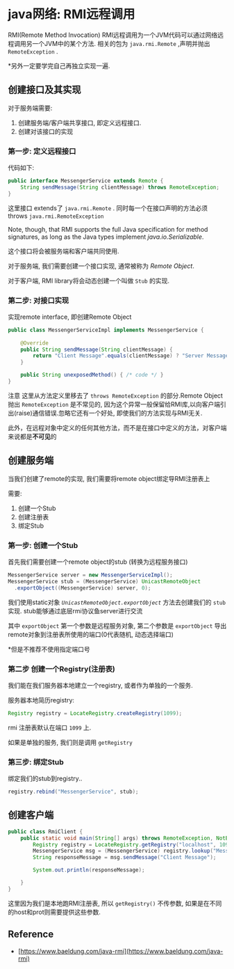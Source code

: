 # java网络: RMI远程调用

RMI(Remote Method Invocation) RMI远程调用为一个JVM代码可以通过网络远程调用另一个JVM中的某个方法. 相关的包为 `java.rmi.Remote` ,声明并抛出 `RemoteException` . 

*另外一定要学完自己再独立实现一遍.

## 创建接口及其实现

对于服务端需要:

1. 创建服务端/客户端共享接口, 即定义远程接口.
2. 创建对该接口的实现

### 第一步: 定义远程接口

代码如下:

```java
public interface MessengerService extends Remote {
    String sendMessage(String clientMessage) throws RemoteException;
}
```

这里接口 extends了 `java.rmi.Remote` . 同时每一个在接口声明的方法必须throws `java.rmi.RemoteException` 

Note, though, that RMI supports the full Java specification for method signatures, as long as the Java types implement *java.io.Serializable*.

这个接口将会被服务端和客户端共同使用.

对于服务端, 我们需要创建一个接口实现, 通常被称为 *Remote Object*. 

对于客户端, RMI library将会动态创建一个叫做 `Stub` 的实现.

### 第二步: 对接口实现

实现remote interface, 即创建Remote Object

```java
public class MessengerServiceImpl implements MessengerService { 
 
    @Override 
    public String sendMessage(String clientMessage) { 
        return "Client Message".equals(clientMessage) ? "Server Message" : null;
    }

    public String unexposedMethod() { /* code */ }
}
```

注意 这里从方法定义里移去了 `throws RemoteException` 的部分.Remote Object 抛出 `RemoteException` 是不常见的, 因为这个异常一般保留给RMI库,以向客户端引出(raise)通信错误.忽略它还有一个好处, 即使我们的方法实现与RMI无关.

此外，在远程对象中定义的任何其他方法，而不是在接口中定义的方法，对客户端来说都是**不可见**的

## 创建服务端

当我们创建了remote的实现, 我们需要将remote object绑定导RMI注册表上

需要:

1. 创建一个Stub
2. 创建注册表
3. 绑定Stub

### 第一步: 创建一个Stub

首先我们需要创建一个remote object的stub (转换为远程服务接口)

```java
MessengerService server = new MessengerServiceImpl();
MessengerService stub = (MessengerService) UnicastRemoteObject
  .exportObject((MessengerService) server, 0);
```

我们使用static对象 *`UnicastRemoteObject.exportObject`* 方法去创建我们的 `stub` 实现. stub能够通过底层rmi协议鱼server进行交流

其中 `exportObject` 第一个参数是远程服务对象, 第二个参数是 `exportObject` 导出remote对象到注册表所使用的端口(0代表随机, 动态选择端口)

*但是不推荐不使用指定端口号

### 第二步 创建一个Registry(注册表)

我们能在我们服务器本地建立一个registry, 或者作为单独的一个服务.

服务器本地简历registry:

```java
Registry registry = LocateRegistry.createRegistry(1099);
```

rmi 注册表默认在端口 `1099` 上.

如果是单独的服务, 我们则是调用 `getRegistry` 

### 第三步: 绑定Stub

绑定我们的stub到registry.. 

```java
registry.rebind("MessengerService", stub);
```

## 创建客户端

```java
public class RmiClient {
    public static void main(String[] args) throws RemoteException, NotBoundException  {
        Registry registry = LocateRegistry.getRegistry("localhost", 1099);
        MessengerService msg = (MessengerService) registry.lookup("MessengerService");
        String responseMessage = msg.sendMessage("Client Message");

        System.out.println(responseMessage);

    }
}
```

这里因为我们是本地跑RMI注册表, 所以 `getRegistry()` 不传参数, 如果是在不同的host和prot则需要提供这些参数.

## Reference

- [https://www.baeldung.com/java-rmi](https://www.baeldung.com/java-rmi)
